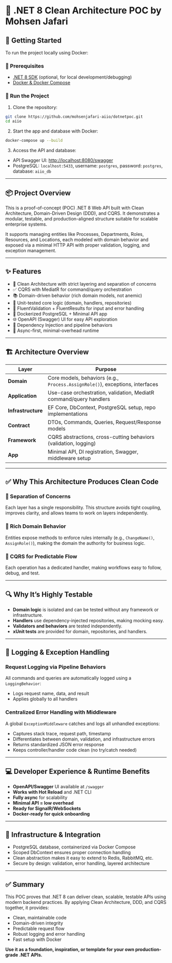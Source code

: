 # 🧠 .NET 8 Clean Architecture POC by Mohsen Jafari

## 🚀 Getting Started

To run the project locally using Docker:

### 🐳 Prerequisites

- [.NET 8 SDK](https://dotnet.microsoft.com/en-us/download/dotnet/8.0) (optional, for local development/debugging)
- [Docker & Docker Compose](https://docs.docker.com/get-docker/)

### 🔧 Run the Project

1. Clone the repository:

```bash
git clone https://github.com/mohsenjafari-aiio/dotnetpoc.git
cd aiio
```

2. Start the app and database with Docker:

```bash
docker-compose up --build
```

3. Access the API and database:

- API Swagger UI: [http://localhost:8080/swagger](http://localhost:8080/swagger)
- PostgreSQL: `localhost:5433`, username: `postgres`, password: `postgres`, database: `aiio_db`

---

## 📦 Project Overview

This is a proof-of-concept (POC) .NET 8 Web API built with Clean Architecture, Domain-Driven Design (DDD), and CQRS. It demonstrates a modular, testable, and production-aligned structure suitable for scalable enterprise systems.

It supports managing entities like Processes, Departments, Roles, Resources, and Locations, each modeled with domain behavior and exposed via a minimal HTTP API with proper validation, logging, and exception management.

---

## ✨ Features

- 🧱 Clean Architecture with strict layering and separation of concerns
- ✅ CQRS with MediatR for command/query orchestration
- 📚 Domain-driven behavior (rich domain models, not anemic)
- 🧪 Unit-tested core logic (domain, handlers, repositories)
- 🔧 FluentValidation + FluentResults for input and error handling
- 🐳 Dockerized PostgreSQL + Minimal API app
- 🌐 OpenAPI (Swagger) UI for easy API exploration
- 🔌 Dependency Injection and pipeline behaviors
- 🚀 Async-first, minimal-overhead runtime

---

## 🏗 Architecture Overview

| Layer             | Purpose                                                                 |
|------------------|-------------------------------------------------------------------------|
| **Domain**        | Core models, behaviors (e.g., `Process.AssignRole()`), exceptions, interfaces |
| **Application**   | Use-case orchestration, validation, MediatR command/query handlers      |
| **Infrastructure**| EF Core, DbContext, PostgreSQL setup, repo implementations              |
| **Contract**      | DTOs, Commands, Queries, Request/Response models                        |
| **Framework**     | CQRS abstractions, cross-cutting behaviors (validation, logging)        |
| **App**           | Minimal API, DI registration, Swagger, middleware setup                 |

---

## ✅ Why This Architecture Produces Clean Code

### 🔹 Separation of Concerns

Each layer has a single responsibility. This structure avoids tight coupling, improves clarity, and allows teams to work on layers independently.

### 🔹 Rich Domain Behavior

Entities expose methods to enforce rules internally (e.g., `ChangeName()`, `AssignRole()`), making the domain the authority for business logic.

### 🔹 CQRS for Predictable Flow

Each operation has a dedicated handler, making workflows easy to follow, debug, and test.

---

## 🔍 Why It’s Highly Testable

- **Domain logic** is isolated and can be tested without any framework or infrastructure.
- **Handlers** use dependency-injected repositories, making mocking easy.
- **Validators and behaviors** are tested independently.
- **xUnit tests** are provided for domain, repositories, and handlers.

---

## 📝 Logging & Exception Handling

### Request Logging via Pipeline Behaviors

All commands and queries are automatically logged using a `LoggingBehavior`:

- Logs request name, data, and result
- Applies globally to all handlers

### Centralized Error Handling with Middleware

A global `ExceptionMiddleware` catches and logs all unhandled exceptions:

- Captures stack trace, request path, timestamp
- Differentiates between domain, validation, and infrastructure errors
- Returns standardized JSON error response
- Keeps controller/handler code clean (no try/catch needed)

---

## 💻 Developer Experience & Runtime Benefits

- **OpenAPI/Swagger** UI available at `/swagger`
- **Works with Hot Reload** and .NET CLI
- **Fully async** for scalability
- **Minimal API = low overhead**
- **Ready for SignalR/WebSockets**
- **Docker-ready for quick onboarding**

---

## 🔐 Infrastructure & Integration

- PostgreSQL database, containerized via Docker Compose
- Scoped DbContext ensures proper connection handling
- Clean abstraction makes it easy to extend to Redis, RabbitMQ, etc.
- Secure by design: validation, error handling, layered architecture

---

## ✅ Summary

This POC proves that .NET 8 can deliver clean, scalable, testable APIs using modern backend practices. By applying Clean Architecture, DDD, and CQRS together, it provides:

- Clean, maintainable code
- Domain-driven integrity
- Predictable request flow
- Robust logging and error handling
- Fast setup with Docker

**Use it as a foundation, inspiration, or template for your own production-grade .NET APIs.**